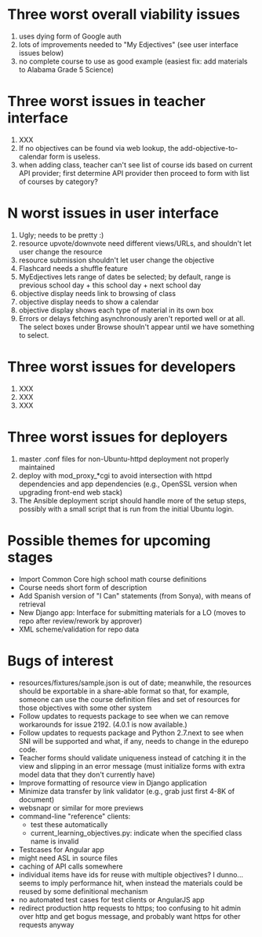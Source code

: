 Three worst overall viability issues
====================================

1. uses dying form of Google auth
1. lots of improvements needed to "My Edjectives" (see user interface issues below)
2. no complete course to use as good example (easiest fix: add materials to Alabama Grade 5 Science)

Three worst issues in teacher interface
=======================================

1. XXX
2. If no objectives can be found via web lookup, the add-objective-to-calendar form is useless.
3. when adding class, teacher can't see list of course ids based on current API provider; first determine API provider then proceed to form with list of courses by category?

N worst issues in user interface
====================================

1. Ugly; needs to be pretty :)
1. resource upvote/downvote need different views/URLs, and shouldn't let user change the resource
1. resource submission shouldn't let user change the objective
1. Flashcard needs a shuffle feature
1. MyEdjectives lets range of dates be selected; by default, range is previous school day + this school day + next school day
1. objective display needs link to browsing of class
1. objective display needs to show a calendar
1. objective display shows each type of material in its own box
1. Errors or delays fetching asynchronously aren't reported well or at all.  The select boxes under Browse shouln't appear until we have something to select.

Three worst issues for developers
=================================

1. XXX
2. XXX
3. XXX

Three worst issues for deployers
================================

1. master .conf files for non-Ubuntu-httpd deployment not properly maintained
2. deploy with mod\_proxy_*cgi to avoid intersection with httpd dependencies and app dependencies (e.g., OpenSSL version when upgrading front-end web stack)
3. The Ansible deployment script should handle more of the setup steps, possibly with a small script that is run from the initial Ubuntu login.

Possible themes for upcoming stages
===================================

* Import Common Core high school math course definitions
* Course needs short form of description
* Add Spanish version of "I Can" statements (from Sonya), with means of retrieval
* New Django app: Interface for submitting materials for a LO (moves to repo after review/rework by approver)
* XML scheme/validation for repo data

Bugs of interest
================

* resources/fixtures/sample.json is out of date; meanwhile, the resources should be exportable in a share-able format so that, for example, someone can use the course definition files and set of resources for those objectives with some other system
* Follow updates to requests package to see when we can remove workarounds for issue 2192.  (4.0.1 is now available.)
* Follow updates to requests package and Python 2.7.next to see when SNI will be supported and what, if any, needs to change in the edurepo code.
* Teacher forms should validate uniqueness instead of catching it in the view and slipping in an error message (must initialize forms with extra model data that they don't currently have)
* Improve formatting of resource view in Django application
* Minimize data transfer by link validator (e.g., grab just first 4-8K of document)
* websnapr or similar for more previews
* command-line "reference" clients:
  * test these automatically
  * current\_learning\_objectives.py: indicate when the specified class name is invalid
* Testcases for Angular app
* might need ASL in source files
* caching of API calls somewhere
* individual items have ids for reuse with multiple objectives?  I dunno...  seems to imply performance hit, when instead the materials could be reused by some definitional mechanism
* no automated test cases for test clients or AngularJS app
* redirect production http requests to https; too confusing to hit admin over http and get bogus message, and probably want https for other requests anyway
